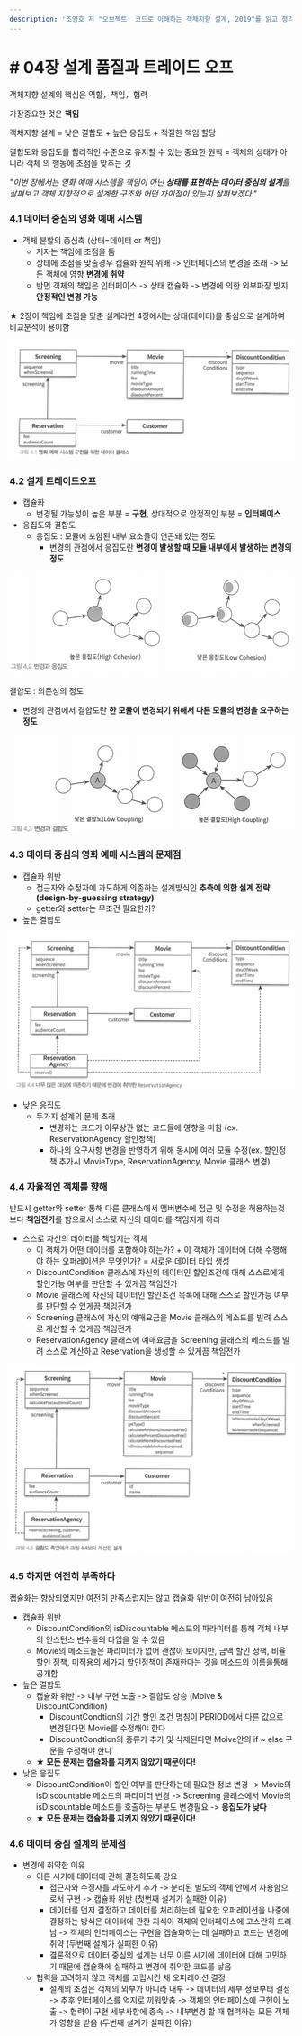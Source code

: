 ```yaml
---
description: '조영호 저 "오브젝트: 코드로 이해하는 객체지향 설계, 2019"를 읽고 정리한 내용입니다.'
---
```


# \# 04장 설계 품질과 트레이드 오프

객체지향 설계의 핵심은 역할，책임，협력

가장중요한 것은 **책임**

객체지향 설계 = 낮은 결합도 + 높은 응집도 + 적절한 책임 할당

결합도와 응집도를 합리적인 수준으로 유지할 수 있는 중요한 원칙 = 객체의 상태가 아니라 객체 의 행동에 초점을 맞추는 것

_"이번 장에서는 영화 예매 시스템을 책임이 아닌 **상태를 표현하는 데이터 중심의 설계**를 살펴보고 객체_ _지향적으로 설계한 구조와 어떤 차이점이 있는지 살펴보겠다."_

### 4.1 데이터 중심의 영화 예매 시스템

* 객체 분할의 중심축 \(상태=데이터 or 책임\)
  * 저자는 책임에 초점을 둠
  * 상태에 초점을 맞출경우 캡슐화 원칙 위배 -&gt; 인터페이스의 변경을 초래 -&gt; 모든 객체에 영향 **변경에 취약**
  * 반면 객체의 책임은 인터페이스 -&gt; 상태 캡슐화 -&gt; 변경에 의한 외부파장 방지 **안정적인 변경 가능**

★ 2장이 책임에 초점을 맞춘 설계라면 4장에서는 상태\(데이터\)를 중심으로 설계하여 비교분석이 용이함

![](../../.gitbook/assets/image%20%2896%29.png)

### 4.2 설계 트레이드오프

* 캡슐화
  * 변경될 가능성이 높은 부분 = **구현**, 상대적으로 안정적인 부분 = **인터페이스**
* 응집도와 결합도
  * 응집도 : 모듈에 포함된 내부 요소들이 연곤돼 있는 정도
    * 변경의 관점에서 응집도란 **변경이 발생할 때 모듈 내부에서 발생하는 변경의 정도**

![111p](../../.gitbook/assets/image%20%2894%29.png)

 결합도 : 의존성의 정도

* 변경의 관점에서 결합도란 **한 모듈이 변경되기 위해서 다른 모듈의 변경을 요구하는 정도**

![111p](../../.gitbook/assets/image%20%2893%29.png)

### 4.3 데이터 중심의 영화 예매 시스템의 문제점

* 캡슐화 위반
  * 접근자와 수정자에 과도하게 의존하는 설계방식인 **추측에 의한 설계 전략\(design-by-guessing strategy\)**
  * getter와 setter는 무조건 필요한가?
* 높은 결합도

![115p](../../.gitbook/assets/image%20%2889%29.png)

* 낮은 응집도
  * 두가지 설계의 문제 초래
    * 변경하는 코드가 아무상관 없는 코드들에 영향을 미침 \(ex. ReservationAgency 할인정책\)
    * 하나의 요구사항 변경을 반영하기 위해 동시에 여러 모듈 수정\(ex. 할인정책 추가시 MovieType, ReservationAgency, Movie 클래스 변경\)

### 4.4 자율적인 객체를 향해

반드시 getter와 setter 통해 다른 클래스에서 맴버변수에 접근 및 수정을 허용하는것 보다 **책임전가**를 함으로서 스스로 자신의 데이터를 책임지게 하라

* 스스로 자신의 데이터를 책임지는 객체
  * 이 객체가 어떤 데이터를 포함해야 하는가? + 이 객체가 데이터에 대해 수행해야 하는 오퍼레이션은 무엇인가? = 새로운 데이터 타입 생성
  * DiscountCondition 클래스에 자신의 데이터인 할인조건에 대해 스스로에게 할인가능 여부를 판단할 수 있게끔 책임전가
  * Movie 클래스에 자신의 데이터인 할인조건 목록에 대해 스스로 할인가능 여부를 판단할 수 있게끔 책임전가
  * Screening 클래스에 자신의 예매요금을 Movie 클래스의 메소드를 빌려 스스로 계산할 수 있게끔 책임전가
  * ReservationAgency 클래스에 예매요금을 Screening 클래스의 메소드를 빌려 스스로 계산하고 Reservation을 생성할 수 있게끔 책임전가

![](../../.gitbook/assets/image%20%2892%29.png)



### 4.5 하지만 여전히 부족하다

캡슐화는 향상되었지만 여전히 만족스럽지는 않고 캡슐화 위반이 여전히 남아있음

* 캡슐화 위반
  * DiscountCondition의 isDiscountable 메소드의 파라미터를 통해 객체 내부의 인스턴스 변수들의 타입을 알 수 있음
  * Movie의 메소드들은 파라미터가 없어 괜찮아 보이지만, 금액 할인 정책, 비율 할인 정책, 미적용의 세가지 할인정책이 존재한다는 것을 메소드의 이름을통해 공개함
* 높은 결합도
  * 캡슐화 위반 -&gt; 내부 구현 노출 -&gt; 결합도 상승 \(Moive & DiscountCondition\)
    * DiscountCondtion의 기간 할인 조건 명칭이 PERIOD에서 다른 값으로 변경된다면 Movie를 수정해야 한다
    * DiscountCondtion의 종류가 추가 및 삭제된다면 Moive안의 if ~ else 구문을 수정해야 한다
  * **★ 모든 문제는 캡슐화를 지키지 않았기 때문이다!**
* 낮은 응집도
  * DiscountCondition이 할인 여부를 판단하는데 필요한 정보 변경 -&gt; Movie의 isDiscountable 메소드의 파라미터 변경 -&gt; Screening 클래스에서 Movie의 isDiscountable 메소드를 호출하는 부분도 변경필요 -&gt; **응집도가 낮다**
  * **★ 모든 문제는 캡슐화를 지키지 않았기 때문이다!**

### 4.6 데이터 중심 설계의 문제점

* 변경에 취약한 이유
  * 이른 시기에 데이터에 관해 결정하도록 강요
    * 접근자와 수정자를 과도하게 추가 -&gt; 분리된 별도의 객체 안에서 사용함으로서 구현 -&gt; 캡슐화 위반 \(첫번째 설계가 실패한 이유\)
    * 데이터를 먼저 결정하고 데이터를 처리하는데 필요한 오퍼레이션을 나중에 결정하는 방식은 데이터에 관한 지식이 객체의 인터페이스에 고스란히 드러남 -&gt; 객체의 인터페이스는 구현을 캡슐화하는 데 실패하고 코드는 변경에 취약 \(두번째 설계가 실패한 이유\)
    * 결론적으로 데이터 중심의 설계는 너무 이른 시기에 데이터에 대해 고민하기 때문에 캡슐화에 실패하고 변경에 취약한 코드를 낳음
  * 협력을 고려하지 않고 객체를 고립시킨 채 오퍼레이션 결정
    * 설계의 초점은 객체의 외부가 아니라 내부 -&gt; 데이터의 세부 정보부터 결정 -&gt; 추후 인터페이스를 억지로 끼워맞춤 -&gt; 객체의 인터페이스에 구현이 노출 -&gt; 협력이 구현 세부사항에 종속 -&gt; 내부변경 할 때 협력하는 모든 객체가 영향을 받음 \(두번째 설계가 실패한 이유\)













